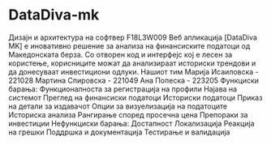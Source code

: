 # DataDiva-mk
Дизајн и архитектура на софтвер F18L3W009
Веб апликација [DataDiva MK] е иновативно решение за анализа на финансиските податоци од Македонската берза. Со отворен код и интерфејс кој е лесен за користење, корисниците можат да анализираат 
историски трендови и да донесуваат инвестициони одлуки.
Нашиот тим
Марија Исаиловска - 221028 Мартина Спировска - 221049 Ана Попеска - 223205
Функциски барања:
Функционалноста за регистрација на профили Најава на системот Преглед на финансиски податоци Историски податоци Приказ на детали за издавачот Опции за визуелизација на податоците 
Историска анализа Рангирање според просечна цена Препораки за инвестиции
Нефункциски барања:
Достапност Локализација Реакција на грешки Поддршка и документација Тестирање и валидација
